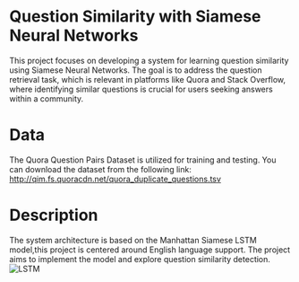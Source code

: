 # Question Similarity with Siamese Neural Networks
This project focuses on developing a system for learning question similarity using Siamese Neural Networks. The goal is to address the question retrieval task, which is relevant in platforms like Quora and Stack Overflow, where identifying similar questions is crucial for users seeking answers within a community.

# Data
The Quora Question Pairs Dataset is utilized for training and testing. You can download the dataset from the following link: http://qim.fs.quoracdn.net/quora_duplicate_questions.tsv

# Description
The system architecture is based on the Manhattan Siamese LSTM model,this project is centered around English language support. The project aims to implement the model and explore question similarity detection.
![LSTM](https://github.com/NissrineEttayeby/Questions_Similarity_Siamese_NNs/assets/108592629/e794b993-7540-48b3-ad42-0d9376c8e8cc)
